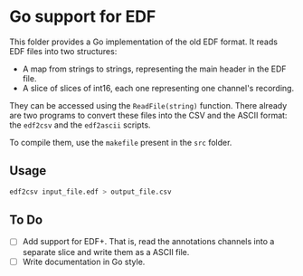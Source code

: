 Go support for EDF
==================

This folder provides a Go implementation of the old EDF format. It reads EDF files into two structures:

+ A map from strings to strings, representing the main header in the EDF file.
+ A slice of slices of int16, each one representing one channel's recording.

They can be accessed using the `ReadFile(string)` function. There already are two programs to convert these files into the CSV and the ASCII format: the `edf2csv` and the `edf2ascii` scripts.

To compile them, use the `makefile` present in the `src` folder.

Usage
-----

``` sh
edf2csv input_file.edf > output_file.csv
```

To Do
-----

- [ ] Add support for EDF+. That is, read the annotations channels into a separate slice and write them as a ASCII file.
- [ ] Write documentation in Go style.